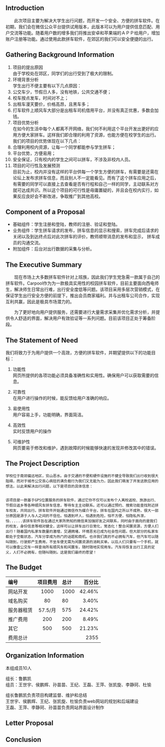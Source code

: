 ## Introduction
&#160; &#160; &#160; &#160;此次项目主要为解决大学生出行问题，而开发一个安全、方便的拼车软件。在初期，我们会在微信公众平台提供试用版本，此版本可以为用户提供信息匹配、用户交流等功能。随着用户数的增多我们将推出安卓和苹果端的ＡＰＰ给用户，增加账户注册等功能。通过使用此款拼车软件，在郊区的我们可以安全便捷的出行。


## Gathering Background Information  
1. 项目的提出原因  
   由于学校处在郊区，同学们的出行受到了极大的限制。
2. 环境背景分析   
   学生出行不便主要有以下几点原因：
 1. 公交车少，节假日人多，没有地铁，公共交通不便；
 2. 校车按点发车，时间对不上；
 3. 出租车漫天要价，价格高昂，且黑车多；
 4. 打车软件上顺风车大部分是出租车司机借用平台，并没有真正优惠，多数会加钱。
3. 项目优势分析  
   在如今的生活中每个人都离不开网络，我们何不利用这个平台开发出更好的应用方便大家拼车。这样我们即合理的利用了资源，也能方便在校学生的出行。我们的项目的优势体现在以下几点：
 1. 合理利用校内资源，让每一个同学都能参与学生拼车；
 2. 平台优势，方便易用；
 3. 安全保证，只有校内的学生之间可以拼车，不涉及非校内人员。 
4. 项目的可行性及发展预测  
    目前为止，校内并没有这样的平台供每一个学生方便的拼车，有需要是还需在论坛上发布求拼车信息，而且别人不一定能看见。而有了这个拼车应用之后，有需要的同学可以直接上去查看是否有行程和自己一样的同学，主动联系对方就可达成共识。所以这个项目的可行性是毋庸置疑的，并且会在校内实行，如果反应良好会不断改进，争取推广到其他高校。 


## Component of a Proposal
* 基础组件：学生注册和登陆，教师的注册、验证和登陆。
* 业务组件：学生拼车请求的发布，拼车信息的显示和搜索，拼车完成后请求的关闭以及到达终点后对此次拼车的评价，教师顺带消息的发布和显示， 拼车成员的沟通交流。
* 附加组件：后台对出行数据的采集与分析。

## The Executive Summary
&emsp;&emsp;现在市场上大多数拼车软件针对上班族，因此我们学生党急需一款属于自己的拼车软件。Carpool作为为一款极具实用性的校园拼车软件，目前主要面向西电师生，解决师生日常出行难，出行安全度低等问题。该项目采用多层次营销模式，在保证学生出行安全方便的前提下，推出会员商家福利。并与出租车公司合作，实现互利共赢，因此是极具市场潜力的。

&emsp;&emsp;为了更好地向用户提供服务，还需要进行大量需求采集并优化需求分析，并提供令人舒适的界面，解决用户有效验证等一系列问题。目前该项目正处于筹备阶段。
## The Statement of Need
我们将致力于为用户提供一个高效，方便的拼车软件，并期望提供以下的功能目标：


1. 功能性  
网页所提供的各项功能必须具备准确性和实用性。确保用户可以获取需要的信息。


2. 可靠性  
在用户进行操作的时候，能反馈给用户准确的响应。


3. 易使用性  
用户容易上手，功能明确，界面简洁。


4. 高效性  
实时反馈用户的操作


5. 可维护性  
网页要易于修改和维护，遇到故障的时候能够快速的发现并修改其中的错误。


## The Project Description
    学校位于南郊偏远地区，穷山恶水。由于交通的不便和硬件设施的不健全导致我们出行收到很大阻碍，而对于城市公交丧心病狂的满负载行为我们又无能为力，因此我们萌发了开发这款应用的想法，以此来解决出行问题，以下是项目的具体信息：


    该项目是一款基于GPS位置服务的拼车软件，通过它你不仅可以发布个人离校返校、旅游出行、节假日返乡等各种顺风车拼车信息，等待车主主动联系。还可以通过预约、搜索功能查找附近拼车校友，共同出行。拼车软件开始通过微信作为媒介平台，拼车在国内之所以不成熟，很大一部分原因是源于人与人之间的不信任。怕遇到坏人，怕遇到危险，怕不方便，怕隐私外泄，怕......该拼车软件旨在通过大家所熟知的微信来加强好友之间联系，同时由于面向的是我们的校友，身份信息等相对健全，这样可以让拼车出行日常化，常态化！整合闲置资源，方便人们出行！随着国内私家车数量的激增，交通拥堵，环境恶劣已成为社会性问题。但大部分的私家车都处于空载状态，汽车分享成为热门的话题和商机。也许我们真的不必拥有汽车，但汽车可以随叫随到，行驶即产生费用，不坐车便无需为闲置资源的消耗买单。以后人们只要有一个手机，就可以像查公交车一样查询所有顺风车和闲置车，随时随地实现用车。汽车将恢复出行工具的定义，人们不必拥有，但随叫随到。这是我们最终的愿望！
## The Budget
|编号      |项目费用|总计|	百分比|  
|:---------|:------:|:---|------:|
|网站开发  |1000	  |1000|	42.46%| 
|域名购买  |80		  |80	 |	3.40% |
|服务器租赁|57.5/月 |575 |	24.42%| 
|推广费用  |200	  |200 |	8.49% |
|其它		  |500	  |500 |	21.23%|
|费用总计  |&emsp;  |&emsp;| 2355|

## Organization Information
本组成员10人  


组长：鲁鹏凯  
组员：王世宇、侯鹏辉、孙苗苗、王纪、王磊、王萍、张凯旋、李静珂、杜愉


组长鲁鹏凯负责项目构建监督、维护和总结  
王世宇、侯鹏辉、王纪、张凯旋、杜愉负责web网站的规划和后端建设  
王磊、王萍、李静珂、孙苗苗负责网站界面设计制作


## Letter Proposal
## Conclusion
